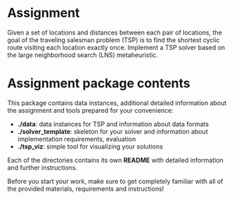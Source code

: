 # Assignment
Given a set of locations and distances between each pair of locations, the goal of the traveling salesman problem (TSP) is to find the shortest cyclic route visiting each location exactly once. Implement a TSP solver based on the large neighborhood search (LNS) metaheuristic.


# Assignment package contents

This package contains data instances, additional detailed information about the assignment and tools prepared for your convenience:

 * __./data__: data instances for TSP and information about data formats
 * __./solver_template__: skeleton for your solver and information about implementation requirements, evaluation
 * __./tsp_viz__: simple tool for visualizing your solutions

Each of the directories contains its own __README__ with detailed information and further instructions.

Before you start your work, make sure to get completely familiar with all of the provided materials, requirements and instructions!
